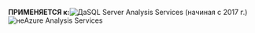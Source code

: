 **ПРИМЕНЯЕТСЯ к:**![Да](media/yes.png)SQL Server Analysis Services (начиная с 2017 г.)![не](media/no.png)Azure Analysis Services